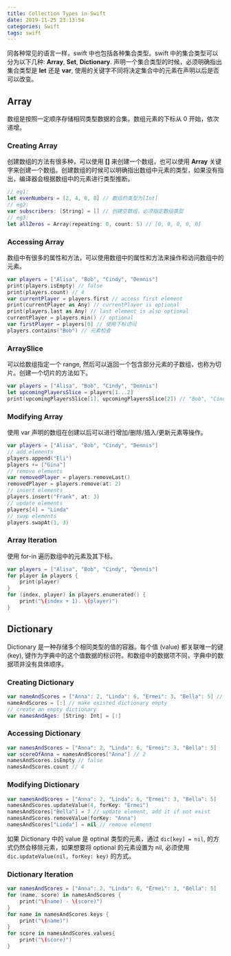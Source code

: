```yaml
---
title: Collection Types in Swift
date: 2019-11-25 23:13:54
categories: Swift
tags: swift
---
```

同各种常见的语言一样，swift 中也包括各种集合类型。swift 中的集合类型可以分为以下几种: **Array**, **Set**, **Dictionary**.
声明一个集合类型的时候，必须明确指出集合类型是 **let** 还是 **var**, 使用的关键字不同将决定集合中的元素在声明以后是否可以改变。

## Array

数组是按照一定顺序存储相同类型数据的合集。数组元素的下标从 0 开始，依次递增。

### Creating Array

创建数组的方法有很多种，可以使用 **[]** 来创建一个数组，也可以使用 **Array** 关键字来创建一个数组。创建数组的时候可以明确指出数组中元素的类型，如果没有指出，编译器会根据数组中的元素进行类型推断。

```swift
// eg1:
let evenNumbers = [2, 4, 6, 8] // 数组的类型为[Int]
// eg2:
var subscribers: [String] = [] // 创建空数组，必须指定数组类型
// eg3:
let allZeros = Array(repeating: 0, count: 5) // [0, 0, 0, 0, 0]
```

### Accessing Array

数组中有很多的属性和方法，可以使用数组中的属性和方法来操作和访问数组中的元素。

```swift
var players = ["Alisa", "Bob", "Cindy", "Dennis"]
print(players.isEmpty) // false
print(players.count) // 4
var currentPlayer = players.first // access first element
print(currentPlayer as Any) // currentPlayer is optional
print(players.last as Any) // last element is also optional
currentPlayer = players.min() // optional
var firstPlayer = players[0] // 使用下标访问
players.contains("Bob") // 元素检查
```

### ArraySlice

可以给数组指定一个 range, 然后可以返回一个包含部分元素的子数组，也称为切片。创建一个切片的方法如下。

```swift
var players = ["Alisa", "Bob", "Cindy", "Dennis"]
let upcomingPlayersSlice = players[1...2]
print(upcomingPlayersSlice[1], upcomingPlayersSlice[2]) // "Bob", "Cindy"
```

### Modifying Array

使用 var 声明的数组在创建以后可以进行增加/删除/插入/更新元素等操作。

```swift
var players = ["Alisa", "Bob", "Cindy", "Dennis"]
// add elements
players.append("Eli")
players += ["Gina"]
// remove elements
var removedPlayer = players.removeLast()
removedPlayer = players.remove(at: 2)
// insert elements
players.insert("Frank", at: 3)
// update elements
players[4] = "Linda"
// swap elements
players.swapAt(1, 3)
```

### Array Iteration

使用 for-in 遍历数组中的元素及其下标。

```swift
var players = ["Alisa", "Bob", "Cindy", "Dennis"]
for player in players {
    print(player)
}
for (index, player) in players.enumerated() {
    print("\(index + 1). \(player)")
}
```

## Dictionary

Dictionary 是一种存储多个相同类型的值的容器。每个值 (value) 都关联唯一的键 (key), 键作为字典中的这个值数据的标识符。和数组中的数据项不同，字典中的数据项并没有具体顺序。

### Creating Dictionary

```swift
var nameAndScores = ["Anna": 2, "Linda": 6, "Ermei": 3, "Bella": 5] // type: [String: Int]
nameAndScores = [:] // make existed dictionary empty
// create an empty dictionary
var namesAndAges: [String: Int] = [:]
```

### Accessing Dictionary

```swift
var namesAndScores = ["Anna": 2, "Linda": 6, "Ermei": 3, "Bella": 5]
var scoreOfAnna = namesAndScores["Anna"] // 2
namesAndScores.isEmpty // false
namesAndScores.count // 4
```

### Modifying Dictionary

```swift
var namesAndScores = ["Anna": 2, "Linda": 6, "Ermei": 3, "Bella": 5]
namesAndScores.updateValue(4, forKey: "Ermei")
namesAndScores["Bella"] = 7 // update element, add it if not exist
namesAndScores.removeValue(forKey: "Anna")
namesAndScores["Linda"] = nil // remove element
```

如果 Dictionary 中的 value 是 optinal 类型的元素，通过 `dic[key] = nil`, 的方式仍然会移除元素，如果想要将 optional 的元素设置为 nil, 必须使用 `dic.updateValue(nil, forKey: key)` 的方式。

### Dictionary Iteration

```swift
var namesAndScores = ["Anna": 2, "Linda": 6, "Ermei": 3, "Bella": 5]
for (name, score) in namesAndScores {
    print("\(name) - \(score)")
}
for name in namesAndScores.keys {
    print("\(name)")
}
for score in namesAndScores.values{
    print("\(score)")
}
```
